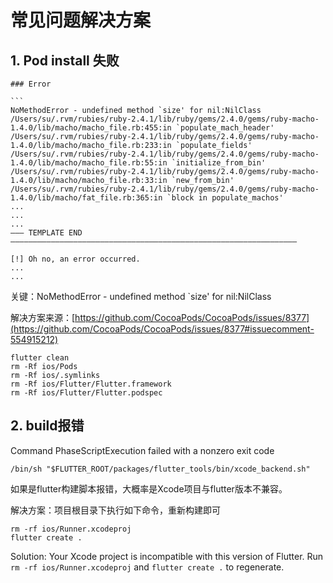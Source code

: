 # 常见问题解决方案

## 1. Pod install 失败

```shell
### Error

​```
NoMethodError - undefined method `size' for nil:NilClass
/Users/su/.rvm/rubies/ruby-2.4.1/lib/ruby/gems/2.4.0/gems/ruby-macho-1.4.0/lib/macho/macho_file.rb:455:in `populate_mach_header'
/Users/su/.rvm/rubies/ruby-2.4.1/lib/ruby/gems/2.4.0/gems/ruby-macho-1.4.0/lib/macho/macho_file.rb:233:in `populate_fields'
/Users/su/.rvm/rubies/ruby-2.4.1/lib/ruby/gems/2.4.0/gems/ruby-macho-1.4.0/lib/macho/macho_file.rb:55:in `initialize_from_bin'
/Users/su/.rvm/rubies/ruby-2.4.1/lib/ruby/gems/2.4.0/gems/ruby-macho-1.4.0/lib/macho/macho_file.rb:33:in `new_from_bin'
/Users/su/.rvm/rubies/ruby-2.4.1/lib/ruby/gems/2.4.0/gems/ruby-macho-1.4.0/lib/macho/fat_file.rb:365:in `block in populate_machos'
...
...
...
――― TEMPLATE END ――――――――――――――――――――――――――――――――――――――――――――――――――――――――――――――――

[!] Oh no, an error occurred.
...
...
```

关键：NoMethodError - undefined method `size' for nil:NilClass

解决方案来源：[https://github.com/CocoaPods/CocoaPods/issues/8377](https://github.com/CocoaPods/CocoaPods/issues/8377#issuecomment-554915212)

```shell
flutter clean
rm -Rf ios/Pods
rm -Rf ios/.symlinks
rm -Rf ios/Flutter/Flutter.framework
rm -Rf ios/Flutter/Flutter.podspec
```

## 2. build报错
Command PhaseScriptExecution failed with a nonzero exit code

`/bin/sh "$FLUTTER_ROOT/packages/flutter_tools/bin/xcode_backend.sh"`

如果是flutter构建脚本报错，大概率是Xcode项目与flutter版本不兼容。

解决方案：项目根目录下执行如下命令，重新构建即可

```shell
rm -rf ios/Runner.xcodeproj
flutter create .
```

Solution: Your Xcode project is incompatible with this version of Flutter. Run `rm -rf ios/Runner.xcodeproj` and `flutter create .` to regenerate.


